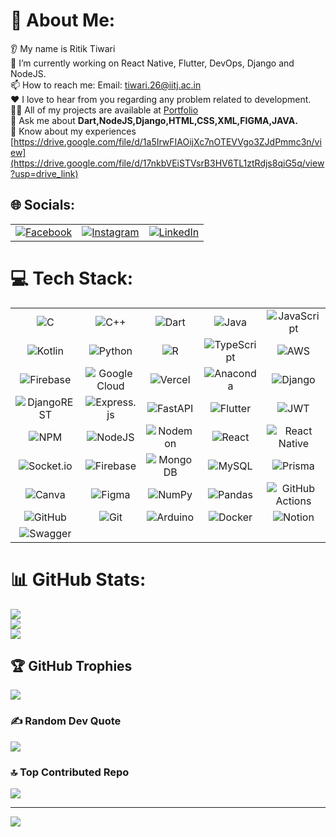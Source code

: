 
# 💫 About Me:
👂 My name is Ritik Tiwari<br>🔭 I’m currently working on React Native, Flutter, DevOps, Django and NodeJS.<br> 📫 How to reach me: Email: tiwari.26@iitj.ac.in<br>❤️ I love to hear from you regarding any problem related to development.<br> 👨‍💻 All of my projects are available at [Portfolio](https://portfolio-ritik-one.vercel.app/)<br>💬 Ask me about **Dart,NodeJS,Django,HTML,CSS,XML,FIGMA,JAVA.**<br>📄 Know about my experiences [https://drive.google.com/file/d/1a5IrwFIAOijXc7nOTEVVgo3ZJdPmmc3n/view](https://drive.google.com/file/d/17nkbVEiSTVsrB3HV6TL1ztRdjs8qiG5q/view?usp=drive_link)

## 🌐 Socials:
<table align="center">
  <tr>
    <td align="center">
      <a href="https://www.facebook.com/profile.php?id=100029931094478">
        <img src="https://img.shields.io/badge/Facebook-%231877F2.svg?logo=Facebook&logoColor=white" alt="Facebook">
      </a>
    </td>
    <td align="center">
      <a href="https://instagram.com/tiwari_1kt">
        <img src="https://img.shields.io/badge/Instagram-%23E4405F.svg?logo=Instagram&logoColor=white" alt="Instagram">
      </a>
    </td>
    <td align="center">
      <a href="https://linkedin.com/in/ritiktiwari95">
        <img src="https://img.shields.io/badge/LinkedIn-%230077B5.svg?logo=linkedin&logoColor=white" alt="LinkedIn">
      </a>
    </td>
  </tr>
</table>

# 💻 Tech Stack:
<table align="center">
  <tr>
    <td align="center"><img src="https://img.shields.io/badge/c-%2300599C.svg?style=for-the-badge&logo=c&logoColor=white" alt="C"></td>
    <td align="center"><img src="https://img.shields.io/badge/c++-%2300599C.svg?style=for-the-badge&logo=c%2B%2B&logoColor=white" alt="C++"></td>
    <td align="center"><img src="https://img.shields.io/badge/dart-%230175C2.svg?style=for-the-badge&logo=dart&logoColor=white" alt="Dart"></td>
    <td align="center"><img src="https://img.shields.io/badge/java-%23ED8B00.svg?style=for-the-badge&logo=openjdk&logoColor=white" alt="Java"></td>
    <td align="center"><img src="https://img.shields.io/badge/javascript-%23323330.svg?style=for-the-badge&logo=javascript&logoColor=%23F7DF1E" alt="JavaScript"></td>
  </tr>
  <tr>
    <td align="center"><img src="https://img.shields.io/badge/kotlin-%237F52FF.svg?style=for-the-badge&logo=kotlin&logoColor=white" alt="Kotlin"></td>
    <td align="center"><img src="https://img.shields.io/badge/python-3670A0?style=for-the-badge&logo=python&logoColor=ffdd54" alt="Python"></td>
    <td align="center"><img src="https://img.shields.io/badge/r-%23276DC3.svg?style=for-the-badge&logo=r&logoColor=white" alt="R"></td>
    <td align="center"><img src="https://img.shields.io/badge/typescript-%23007ACC.svg?style=for-the-badge&logo=typescript&logoColor=white" alt="TypeScript"></td>
    <td align="center"><img src="https://img.shields.io/badge/AWS-%23FF9900.svg?style=for-the-badge&logo=amazon-aws&logoColor=white" alt="AWS"></td>
  </tr>
  <tr>
    <td align="center"><img src="https://img.shields.io/badge/firebase-%23039BE5.svg?style=for-the-badge&logo=firebase" alt="Firebase"></td>
    <td align="center"><img src="https://img.shields.io/badge/GoogleCloud-%234285F4.svg?style=for-the-badge&logo=google-cloud&logoColor=white" alt="Google Cloud"></td>
    <td align="center"><img src="https://img.shields.io/badge/vercel-%23000000.svg?style=for-the-badge&logo=vercel&logoColor=white" alt="Vercel"></td>
    <td align="center"><img src="https://img.shields.io/badge/Anaconda-%2344A833.svg?style=for-the-badge&logo=anaconda&logoColor=white" alt="Anaconda"></td>
    <td align="center"><img src="https://img.shields.io/badge/django-%23092E20.svg?style=for-the-badge&logo=django&logoColor=white" alt="Django"></td>
  </tr>
    <tr>
    <td align="center"><img src="https://img.shields.io/badge/DJANGO-REST-ff1709?style=for-the-badge&logo=django&logoColor=white&color=ff1709&labelColor=gray" alt="DjangoREST"></td>
    <td align="center"><img src="https://img.shields.io/badge/express.js-%23404d59.svg?style=for-the-badge&logo=express&logoColor=%2361DAFB" alt="Express.js"></td>
    <td align="center"><img src="https://img.shields.io/badge/FastAPI-005571?style=for-the-badge&logo=fastapi" alt="FastAPI"></td>
    <td align="center"><img src="https://img.shields.io/badge/Flutter-%2302569B.svg?style=for-the-badge&logo=Flutter&logoColor=white" alt="Flutter"></td>
    <td align="center"><img src="https://img.shields.io/badge/JWT-black?style=for-the-badge&logo=JSON%20web%20tokens" alt="JWT"></td>
  </tr>
   <tr>
    <td align="center"><img src="https://img.shields.io/badge/NPM-%23CB3837.svg?style=for-the-badge&logo=npm&logoColor=white" alt="NPM"></td>
    <td align="center"><img src="https://img.shields.io/badge/node.js-6DA55F?style=for-the-badge&logo=node.js&logoColor=white" alt="NodeJS"></td>
    <td align="center"><img src="https://img.shields.io/badge/NODEMON-%23323330.svg?style=for-the-badge&logo=nodemon&logoColor=%BBDEAD" alt="Nodemon"></td>
    <td align="center"><img src="https://img.shields.io/badge/react-%2320232a.svg?style=for-the-badge&logo=react&logoColor=%2361DAFB" alt="React"></td>
    <td align="center"><img src="https://img.shields.io/badge/react_native-%2320232a.svg?style=for-the-badge&logo=react&logoColor=%2361DAFB" alt="React Native"></td>
  </tr>
   <tr>
    <td align="center"><img src="https://img.shields.io/badge/Socket.io-black?style=for-the-badge&logo=socket.io&badgeColor=010101" alt="Socket.io"></td>
    <td align="center"><img src="https://img.shields.io/badge/firebase-a08021?style=for-the-badge&logo=firebase&logoColor=ffcd34" alt="Firebase"></td>
    <td align="center"><img src="https://img.shields.io/badge/MongoDB-%234ea94b.svg?style=for-the-badge&logo=mongodb&logoColor=white" alt="MongoDB"></td>
    <td align="center"><img src="https://img.shields.io/badge/mysql-4479A1.svg?style=for-the-badge&logo=mysql&logoColor=white" alt="MySQL"></td>
    <td align="center"><img src="https://img.shields.io/badge/Prisma-3982CE?style=for-the-badge&logo=Prisma&logoColor=white" alt="Prisma"></td>
  </tr>
    <tr>
   <td align="center"><img src="https://img.shields.io/badge/Canva-%2300C4CC.svg?style=for-the-badge&logo=Canva&logoColor=white" alt="Canva"></td>
   <td align="center"><img src="https://img.shields.io/badge/figma-%23F24E1E.svg?style=for-the-badge&logo=figma&logoColor=white" alt="Figma"></td>
   <td align="center"><img src="https://img.shields.io/badge/numpy-%23013243.svg?style=for-the-badge&logo=numpy&logoColor=white" alt="NumPy"></td>
  <td align="center"><img src="https://img.shields.io/badge/pandas-%23150458.svg?style=for-the-badge&logo=pandas&logoColor=white" alt="Pandas"></td>
  <td align="center"><img src="https://img.shields.io/badge/github%20actions-%232671E5.svg?style=for-the-badge&logo=githubactions&logoColor=white" alt="GitHub Actions"></td>
  </tr>

   <tr>
   <td align="center"><img src="https://img.shields.io/badge/github-%23121011.svg?style=for-the-badge&logo=github&logoColor=white" alt="GitHub"></td>
<td align="center"><img src="https://img.shields.io/badge/git-%23F05033.svg?style=for-the-badge&logo=git&logoColor=white" alt="Git"></td>
<td align="center"><img src="https://img.shields.io/badge/-Arduino-00979D?style=for-the-badge&logo=Arduino&logoColor=white" alt="Arduino"></td>
<td align="center"><img src="https://img.shields.io/badge/docker-%230db7ed.svg?style=for-the-badge&logo=docker&logoColor=white" alt="Docker"></td>
<td align="center"><img src="https://img.shields.io/badge/Notion-%23000000.svg?style=for-the-badge&logo=notion&logoColor=white" alt="Notion"></td>
 
  </tr>

  <tr>
    <td align="center"><img src="https://img.shields.io/badge/-Swagger-%23Clojure?style=for-the-badge&logo=swagger&logoColor=white" alt="Swagger"></td>
  </tr>
  
</table>


# 📊 GitHub Stats:
![](https://github-readme-stats.vercel.app/api?username=Ritik-in-Tech&theme=dark&hide_border=false&include_all_commits=false&count_private=true)<br/>
![](https://github-readme-streak-stats.herokuapp.com/?user=Ritik-in-Tech&theme=dark&hide_border=false)<br/>
![](https://github-readme-stats.vercel.app/api/top-langs/?username=Ritik-in-Tech&theme=dark&hide_border=false&include_all_commits=false&count_private=true&layout=compact)

## 🏆 GitHub Trophies
![](https://github-profile-trophy.vercel.app/?username=Ritik-in-Tech&theme=radical&no-frame=false&no-bg=true&margin-w=4)

### ✍️ Random Dev Quote
![](https://quotes-github-readme.vercel.app/api?type=horizontal&theme=radical)

### 🔝 Top Contributed Repo
![](https://github-contributor-stats.vercel.app/api?username=Ritik-in-Tech&limit=5&theme=dark&combine_all_yearly_contributions=true)

---
[![](https://visitcount.itsvg.in/api?id=testgithubtiwari&icon=0&color=0)](https://visitcount.itsvg.in)

<!-- Proudly created with GPRM ( https://gprm.itsvg.in ) -->
